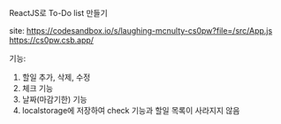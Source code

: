 ReactJS로 To-Do list 만들기 

site: 
https://codesandbox.io/s/laughing-mcnulty-cs0pw?file=/src/App.js
https://cs0pw.csb.app/

기능:
1. 할일 추가, 삭제, 수정
2. 체크 기능
3. 날짜(마감기한) 기능
4. localstorage에 저장하여 check 기능과 할일 목록이 사라지지 않음
